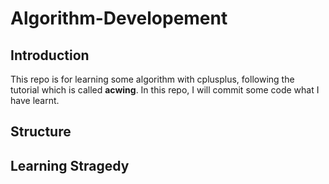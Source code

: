  # Algorithm-Developement 



## Introduction

This repo is for learning some algorithm with cplusplus, following the tutorial which is called **acwing**. In this repo, I will commit some code what I have learnt.



## Structure



## Learning Stragedy
